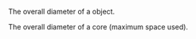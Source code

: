 The overall diameter of a object.


<!-- comment -->


The overall diameter of a core (maximum space used).
